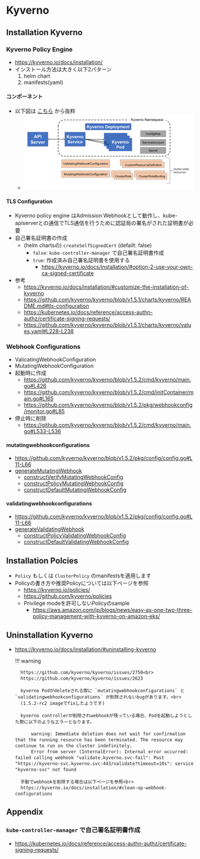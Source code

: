 # Kyverno

## Installation Kyverno

### Kyverno Policy Engine

- https://kyverno.io/docs/installation/
- インストール方法は大きく以下2パターン
    1. helm chart
    1. manifests(yaml)

#### コンポーネント

- 以下図は [こちら](https://kyverno.io/docs/installation/#customize-the-installation-of-kyverno) から抜粋
    - ![](kyverno-installation.png)

#### TLS Configuration

- Kyverno policy engine はAdmission Webhookとして動作し、kube-apiserverとの通信でTLS通信を行うために認証局の署名がされた証明書が必要
- 自己署名証明書の作成
    - (helm chartsの) `createSelfSignedCert` (defailt: false)
        - `false`: `kube-controller-manager` で自己署名証明書作成
        - `true`: 作成済み自己署名証明書を使用する
            - https://kyverno.io/docs/installation/#option-2-use-your-own-ca-signed-certificate
- 参考
    - https://kyverno.io/docs/installation/#customize-the-installation-of-kyverno
    - https://github.com/kyverno/kyverno/blob/v1.5.1/charts/kyverno/README.md#tls-configuration
    - https://kubernetes.io/docs/reference/access-authn-authz/certificate-signing-requests/
    - https://github.com/kyverno/kyverno/blob/v1.5.1/charts/kyverno/values.yaml#L228-L238

### Webhook Configurations

- ValicatingWebhookConfiguration
- MutatingWebhookConfiguration
- 起動時に作成
    - https://github.com/kyverno/kyverno/blob/v1.5.2/cmd/kyverno/main.go#L426
    - https://github.com/kyverno/kyverno/blob/v1.5.2/cmd/initContainer/main.go#L165
    - https://github.com/kyverno/kyverno/blob/v1.5.2/pkg/webhookconfig/monitor.go#L85
- 停止時に削除
    - https://github.com/kyverno/kyverno/blob/v1.5.2/cmd/kyverno/main.go#L533-L536

#### mutatingwebhookconfigurations

- https://github.com/kyverno/kyverno/blob/v1.5.2/pkg/config/config.go#L11-L66
- [generateMutatingWebhook](https://github.com/kyverno/kyverno/blob/v1.5.2/pkg/webhookconfig/common.go#L160-L190)
    - [constructVerifyMutatingWebhookConfig](https://github.com/kyverno/kyverno/blob/v1.5.2/pkg/webhookconfig/registration.go#L488-L513)
    - [constructPolicyMutatingWebhookConfig](https://github.com/kyverno/kyverno/blob/v1.5.2/pkg/webhookconfig/policy.go#L67-L92)
    - [constructDefaultMutatingWebhookConfig](https://github.com/kyverno/kyverno/blob/v1.5.2/pkg/webhookconfig/resource.go#L58-L89)

#### validatingwebhookconfigurations

- https://github.com/kyverno/kyverno/blob/v1.5.2/pkg/config/config.go#L11-L66
- [generateValidatingWebhook](https://github.com/kyverno/kyverno/blob/v1.5.2/pkg/webhookconfig/common.go#L192-L220)
    - [constructPolicyValidatingWebhookConfig](https://github.com/kyverno/kyverno/blob/v1.5.2/pkg/webhookconfig/policy.go#L11-L37)
    - [constructDefaultValidatingWebhookConfig](https://github.com/kyverno/kyverno/blob/v1.5.2/pkg/webhookconfig/resource.go#L159-L190)

## Installation Polcies

- `Policy` もしくは `ClusterPolicy` のmanifestsを適用します
- Policyの書き方や推奨Policyについては以下ページを参照
    - https://kyverno.io/policies/
    - https://github.com/kyverno/policies
    - Privilege modeを許可しないPolicyのsample
       - https://aws.amazon.com/jp/blogs/news/easy-as-one-two-three-policy-management-with-kyverno-on-amazon-eks/

## Uninstallation Kyverno

- https://kyverno.io/docs/installation/#uninstalling-kyverno

    !!! warning

        https://github.com/kyverno/kyverno/issues/2750<br>
        https://github.com/kyverno/kyverno/issues/2623

        kyverno Podがdeleteされる際に `mutatingwebhookconfigurations` と `validatingwebhookconfigurations` が削除されないbugがあります。<br>
        (1.5.2-rc2 imageでfixしたようです)

        kyverno controllerが削除されwebhookが残っている場合、Podを起動しようとした際に以下のようなエラーとなります。

            warning: Immediate deletion does not wait for confirmation that the running resource has been terminated. The resource may continue to run on the cluster indefinitely.
            Error from server (InternalError): Internal error occurred: failed calling webhook "validate.kyverno.svc-fail": Post "https://kyverno-svc.kyverno.svc:443/validate?timeout=10s": service "kyverno-svc" not found

        手動でwebhookを削除する場合は以下ページを参照<br>
        https://kyverno.io/docs/installation/#clean-up-webhook-configurations

## Appendix

### `kube-controller-manager` で自己署名証明書作成

- https://kubernetes.io/docs/reference/access-authn-authz/certificate-signing-requests/
